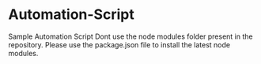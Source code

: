 # Automation-Script
Sample Automation Script
Dont use the node modules folder present in the repository. 
Please use the package.json file to install the latest node modules.
